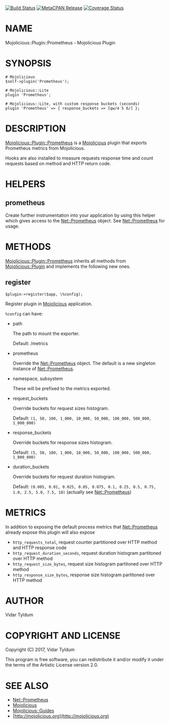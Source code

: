 [![Build Status](https://travis-ci.org/tyldum/mojolicious-plugin-prometheus.svg?branch=master)](https://travis-ci.org/tyldum/mojolicious-plugin-prometheus) [![MetaCPAN Release](https://badge.fury.io/pl/Mojolicious-Plugin-Prometheus.svg)](https://metacpan.org/release/Mojolicious-Plugin-Prometheus) [![Coverage Status](http://codecov.io/github/tyldum/mojolicious-plugin-prometheus/coverage.svg?branch=master)](https://codecov.io/github/tyldum/mojolicious-plugin-prometheus?branch=master)
# NAME

Mojolicious::Plugin::Prometheus - Mojolicious Plugin

# SYNOPSIS

    # Mojolicious
    $self->plugin('Prometheus');

    # Mojolicious::Lite
    plugin 'Prometheus';

    # Mojolicious::Lite, with custom response buckets (seconds)
    plugin 'Prometheus' => { response_buckets => [qw/4 5 6/] };

# DESCRIPTION

[Mojolicious::Plugin::Prometheus](https://metacpan.org/pod/Mojolicious::Plugin::Prometheus) is a [Mojolicious](https://metacpan.org/pod/Mojolicious) plugin that exports Prometheus metrics from Mojolicious.

Hooks are also installed to measure requests response time and count requests based on method and HTTP return code.

# HELPERS

## prometheus

Create further instrumentation into your application by using this helper which gives access to the [Net::Prometheus](https://metacpan.org/pod/Net::Prometheus) object.
See [Net::Prometheus](https://metacpan.org/pod/Net::Prometheus) for usage.

# METHODS

[Mojolicious::Plugin::Prometheus](https://metacpan.org/pod/Mojolicious::Plugin::Prometheus) inherits all methods from
[Mojolicious::Plugin](https://metacpan.org/pod/Mojolicious::Plugin) and implements the following new ones.

## register

    $plugin->register($app, \%config);

Register plugin in [Mojolicious](https://metacpan.org/pod/Mojolicious) application.

`%config` can have:

- path

    The path to mount the exporter.

    Default: /metrics

- prometheus

    Override the [Net::Prometheus](https://metacpan.org/pod/Net::Prometheus) object. The default is a new singleton instance of [Net::Prometheus](https://metacpan.org/pod/Net::Prometheus).

- namespace, subsystem

    These will be prefixed to the metrics exported.

- request\_buckets

    Override buckets for request sizes histogram.

    Default: `(1, 50, 100, 1_000, 10_000, 50_000, 100_000, 500_000, 1_000_000)`

- response\_buckets

    Override buckets for response sizes histogram.

    Default: `(5, 50, 100, 1_000, 10_000, 50_000, 100_000, 500_000, 1_000_000)`

- duration\_buckets

    Override buckets for request duration histogram.

    Default: `(0.005, 0.01, 0.025, 0.05, 0.075, 0.1, 0.25, 0.5, 0.75, 1.0, 2.5, 5.0, 7.5, 10)` (actually see [Net::Prometheus](https://metacpan.org/source/PEVANS/Net-Prometheus-0.05/lib/Net/Prometheus/Histogram.pm#L19))

# METRICS

In addition to exposing the default process metrics that [Net::Prometheus](https://metacpan.org/pod/Net::Prometheus) already expose
this plugin will also expose

- `http_requests_total`, request counter partitioned over HTTP method and HTTP response code
- `http_request_duration_seconds`, request duration histogram partitoned over HTTP method
- `http_request_size_bytes`, request size histogram partitoned over HTTP method
- `http_response_size_bytes`, response size histogram partitoned over HTTP method

# AUTHOR

Vidar Tyldum

# COPYRIGHT AND LICENSE

Copyright (C) 2017, Vidar Tyldum

This program is free software, you can redistribute it and/or modify it under
the terms of the Artistic License version 2.0.

# SEE ALSO

- [Net::Prometheus](https://metacpan.org/pod/Net::Prometheus)
- [Mojolicious](https://metacpan.org/pod/Mojolicious)
- [Mojolicious::Guides](https://metacpan.org/pod/Mojolicious::Guides)
- [http://mojolicious.org](http://mojolicious.org)
